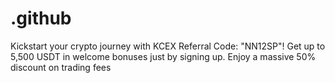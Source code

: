# .github
Kickstart your crypto journey with KCEX Referral Code: "NN12SP"! Get up to 5,500 USDT in welcome bonuses just by signing up. Enjoy a massive 50% discount on trading fees
